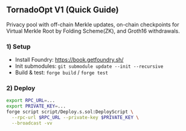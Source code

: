 ## TornadoOpt V1 (Quick Guide)

Privacy pool with off-chain Merkle updates, on-chain checkpoints for Virtual Merkle Root by Folding Scheme(ZK), and Groth16 withdrawals.

### 1) Setup
- Install Foundry: https://book.getfoundry.sh/
- Init submodules: `git submodule update --init --recursive`
- Build & test: `forge build` / `forge test`

### 2) Deploy
```bash
export RPC_URL=...
export PRIVATE_KEY=...
forge script script/Deploy.s.sol:DeployScript \
  --rpc-url $RPC_URL --private-key $PRIVATE_KEY \
  --broadcast -vv
```

